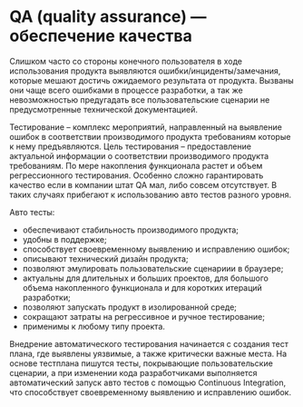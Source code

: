 # QA (quality assurance) — обеспечение качества

Слишком часто со стороны конечного пользователя в ходе
использования продукта выявляются ошибки/инциденты/замечания, которые
мешают достичь ожидаемого результата от продукта.
Вызваны они чаще всего ошибками в процессе разработки, а так же невозможностью
предугадать все пользовательские сценарии не предусмотренные
технической документацией.

Тестирование – комплекс мероприятий, направленный на выявление ошибок
в соответствии производимого продукта требованиям которые к нему предъявляются.
Цель тестирования – предоставление актуальной информации
о соответствии производимого продукта требованиям.
По мере накопления функционала растет и объем регрессионного тестирования.
Особенно сложно гарантировать качество если в компании штат QA мал, либо совсем
отсутствует.
В таких случаях прибегают к использованию авто тестов разного уровня.

Авто тесты:

* обеспечивают стабильность производимого продукта;
* удобны в поддержке;
* способствует своевременному выявлению и исправлению ошибок;
* описывают технический дизайн продукта;
* позволяют эмулировать пользовательские сценариии в браузере;
* актуальны для длительных и больших проектов, для большого объема накопленного
  функционала и для коротких итераций разработки;
* позволяют запускать продукт в изолированной среде;
* сокращают затраты на регрессивное и ручное тестирование;
* применимы к любому типу проекта.

Внедрение автоматического тестирования начинается с создания тест плана,
где выявлены уязвимые, а также критически важные места. На основе тестплана
пишутся тесты, покрывающие пользовательские сценарии, а при изменении кода
разработчиками выполняется автоматический запуск авто тестов с помощью
Continuous Integration, что способствует своевременному выявлению и исправлению
ошибок.
